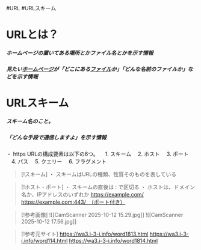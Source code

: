 #URL #URLスキーム

# URLとは？
##### ホームページの置いてある場所とかファイル名とかを示す情報
##### 見たい[ホームページ](https://wa3.i-3-i.info/word1342.html)が「どこにある[ファイル](https://wa3.i-3-i.info/word1100.html)か」「どんな名前のファイルか」などを示す情報


# URLスキーム
##### スキーム名のこと。
##### 「どんな手段で通信しますよ」を示す情報
 ・ https URLの構成要素は以下の6つ。
　1. スキーム
　2. ホスト
　3. ポート
　4. パス
　5. クエリー
　6. フラグメント
> [!スキーム]
> ・ スキームはURLの種類、性質そのものを表している
> 


>[!ホスト・ポート]
>・ スキームの直後は : で区切る
>・ ホストは、ドメイン名か、IPアドレスのいずれか
>   https://example.com/
>   https://example.com:443/　（ポート付き）
>   



>[!参考画像]
![[CamScanner 2025-10-12 15.29.jpg]]
![[CamScanner 2025-10-12 17.56.jpg]]


> [!参考元サイト]
> https://wa3.i-3-i.info/word1813.html
> https://wa3.i-3-i.info/word114.html
> https://wa3.i-3-i.info/word1814.html